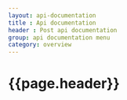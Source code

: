 ```yaml
---
layout: api-documentation
title : Api documentation
header : Post api documentation
group: api documentation menu
category: overview
---
```


<h1>
{{page.header}}
</h1>

